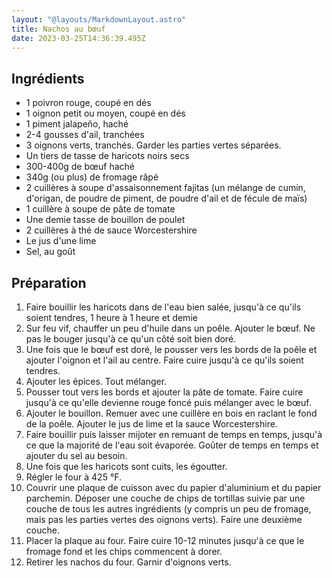 ```yaml
---
layout: "@layouts/MarkdownLayout.astro"
title: Nachos au bœuf
date: 2023-03-25T14:36:39.495Z
---
```

## Ingrédients

- 1 poivron rouge, coupé en dés
- 1 oignon petit ou moyen, coupé en dés
- 1 piment jalapeño, haché 
- 2-4 gousses d'ail, tranchées 
- 3 oignons verts, tranchés. Garder les parties vertes séparées.
- Un tiers de tasse de haricots noirs secs
- 300-400g de bœuf haché 
- 340g (ou plus) de fromage râpé
- 2 cuillères à soupe d'assaisonnement fajitas (un mélange de cumin, d'origan, de poudre de piment, de poudre d'ail et de fécule de maïs)
- 1 cuillère à soupe de pâte de tomate
- Une demie tasse de bouillon de poulet
- 2 cuillères à thé de sauce Worcestershire 
- Le jus d'une lime
- Sel, au goût

## Préparation

1. Faire bouillir les haricots dans de l'eau bien salée, jusqu'à ce qu'ils soient tendres, 1 heure à 1 heure et demie
2. Sur feu vif, chauffer un peu d'huile dans un poêle. Ajouter le bœuf. Ne pas le bouger jusqu'à ce qu'un côté soit bien doré.
3. Une fois que le bœuf est doré, le pousser vers les bords de la poêle et ajouter l'oignon et l'ail au centre. Faire cuire jusqu'à ce qu'ils soient tendres.
4. Ajouter les épices. Tout mélanger.
5. Pousser tout vers les bords et ajouter la pâte de tomate. Faire cuire jusqu'à ce qu'elle devienne rouge foncé puis mélanger avec le bœuf.
6. Ajouter le bouillon. Remuer avec une cuillère en bois en raclant le fond de la poêle. Ajouter le jus de lime et la sauce Worcestershire.
7. Faire bouillir puis laisser mijoter en remuant de temps en temps, jusqu'à ce que la majorité de l'eau soit évaporée. Goûter de temps en temps et ajouter du sel au besoin.
8. Une fois que les haricots sont cuits, les égoutter.
9. Régler le four à 425 °F.
10. Couvrir une plaque de cuisson avec du papier d'aluminium et du papier parchemin. Déposer une couche de chips de tortillas suivie par une couche de tous les autres ingrédients (y compris un peu de fromage, mais pas les parties vertes des oignons verts). Faire une deuxième couche.
11. Placer la plaque au four. Faire cuire 10-12 minutes jusqu'à ce que le fromage fond et les chips commencent à dorer.
12. Retirer les nachos du four. Garnir d'oignons verts.